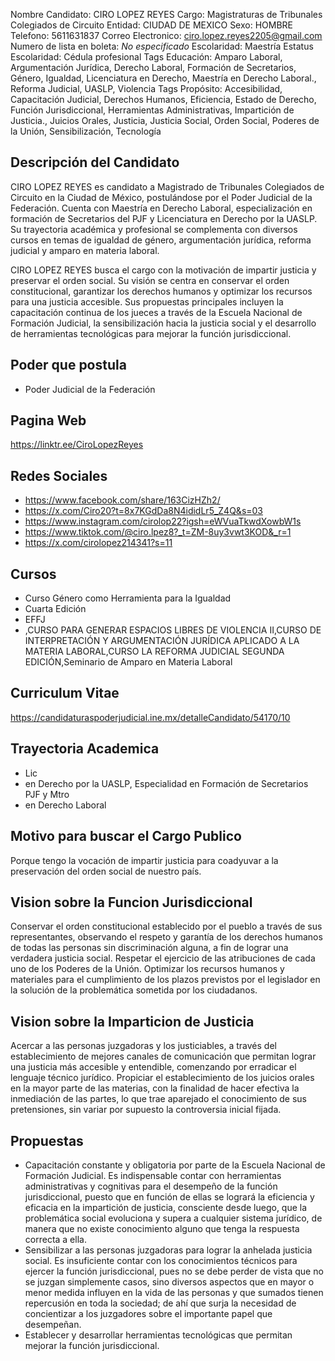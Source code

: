 Nombre Candidato: CIRO LOPEZ REYES
Cargo: Magistraturas de Tribunales Colegiados de Circuito
Entidad: CIUDAD DE MEXICO
Sexo: HOMBRE
Telefono: 5611631837
Correo Electronico: ciro.lopez.reyes2205@gmail.com
Numero de lista en boleta: *No especificado*
Escolaridad: Maestría
Estatus Escolaridad: Cédula profesional
Tags Educación: Amparo Laboral, Argumentación Jurídica, Derecho Laboral, Formación de Secretarios, Género, Igualdad, Licenciatura en Derecho, Maestría en Derecho Laboral., Reforma Judicial, UASLP, Violencia
Tags Propósito: Accesibilidad, Capacitación Judicial, Derechos Humanos, Eficiencia, Estado de Derecho, Función Jurisdiccional, Herramientas Administrativas, Impartición de Justicia., Juicios Orales, Justicia, Justicia Social, Orden Social, Poderes de la Unión, Sensibilización, Tecnología


## Descripción del Candidato 

CIRO LOPEZ REYES es candidato a Magistrado de Tribunales Colegiados de Circuito en la Ciudad de México, postulándose por el Poder Judicial de la Federación. Cuenta con Maestría en Derecho Laboral, especialización en formación de Secretarios del PJF y Licenciatura en Derecho por la UASLP. Su trayectoria académica y profesional se complementa con diversos cursos en temas de igualdad de género, argumentación jurídica, reforma judicial y amparo en materia laboral.

CIRO LOPEZ REYES busca el cargo con la motivación de impartir justicia y preservar el orden social. Su visión se centra en conservar el orden constitucional, garantizar los derechos humanos y optimizar los recursos para una justicia accesible. Sus propuestas principales incluyen la capacitación continua de los jueces a través de la Escuela Nacional de Formación Judicial, la sensibilización hacia la justicia social y el desarrollo de herramientas tecnológicas para mejorar la función jurisdiccional.


## Poder que postula

- Poder Judicial de la Federación


## Pagina Web

https://linktr.ee/CiroLopezReyes


## Redes Sociales

- https://www.facebook.com/share/163CizHZh2/
- https://x.com/Ciro20?t=8x7KGdDa8N4ididLr5_Z4Q&s=03
- https://www.instagram.com/cirolop22?igsh=eWVuaTkwdXowbW1s
- https://www.tiktok.com/@ciro.lpez8?_t=ZM-8uy3vwt3KOD&_r=1
- https://x.com/cirolopez214341?s=11


## Cursos

- Curso Género como Herramienta para la Igualdad
- Cuarta Edición
- EFFJ
- ,CURSO PARA GENERAR ESPACIOS LIBRES DE VIOLENCIA II,CURSO DE INTERPRETACIÓN Y ARGUMENTACIÓN JURÍDICA APLICADO A LA MATERIA LABORAL,CURSO LA REFORMA JUDICIAL  SEGUNDA EDICIÓN,Seminario de Amparo en Materia Laboral


## Curriculum Vitae

https://candidaturaspoderjudicial.ine.mx/detalleCandidato/54170/10


## Trayectoria Academica

- Lic
- en Derecho por la UASLP, Especialidad en Formación de Secretarios PJF y Mtro
- en Derecho Laboral


## Motivo para buscar el Cargo Publico

Porque tengo la vocación de impartir justicia para coadyuvar a la preservación del orden social de nuestro país.


## Vision sobre la Funcion Jurisdiccional

Conservar el orden constitucional establecido por el pueblo a través de sus representantes, observando el respeto y garantía de los derechos humanos de todas las personas sin discriminación alguna, a fin de lograr una verdadera justicia social. Respetar el ejercicio de las atribuciones de cada uno de los Poderes de la Unión. Optimizar los recursos humanos y materiales para el cumplimiento de los plazos previstos por el legislador en la solución de la problemática sometida por los ciudadanos.


## Vision sobre la Imparticion de Justicia

Acercar a las personas juzgadoras y los justiciables, a través del establecimiento de mejores canales de comunicación que permitan lograr una justicia más accesible y entendible, comenzando por erradicar el lenguaje técnico jurídico. Propiciar el establecimiento de los juicios orales en la mayor parte de las materias, con la finalidad de hacer efectiva la inmediación de las partes, lo que trae aparejado el conocimiento de sus pretensiones, sin variar por supuesto la controversia inicial fijada.


## Propuestas

- Capacitación constante y obligatoria por parte de la Escuela Nacional de Formación Judicial. Es indispensable contar con herramientas administrativas y cognitivas para el desempeño de la función jurisdiccional, puesto que en función de ellas se logrará la eficiencia y eficacia en la impartición de justicia, consciente desde luego, que la problemática social evoluciona y supera a cualquier sistema jurídico, de manera que no existe conocimiento alguno que tenga la respuesta correcta a ella.
- Sensibilizar a las personas juzgadoras para lograr la anhelada justicia social. Es insuficiente contar con los conocimientos técnicos para ejercer la función jurisdiccional, pues no se debe perder de vista que no se juzgan simplemente casos, sino diversos aspectos que en mayor o menor medida influyen en la vida de las personas y que sumados tienen repercusión en toda la sociedad; de ahí que surja la necesidad de concientizar a los juzgadores sobre el importante papel que desempeñan.
- Establecer y desarrollar herramientas tecnológicas que permitan mejorar la función jurisdiccional.

